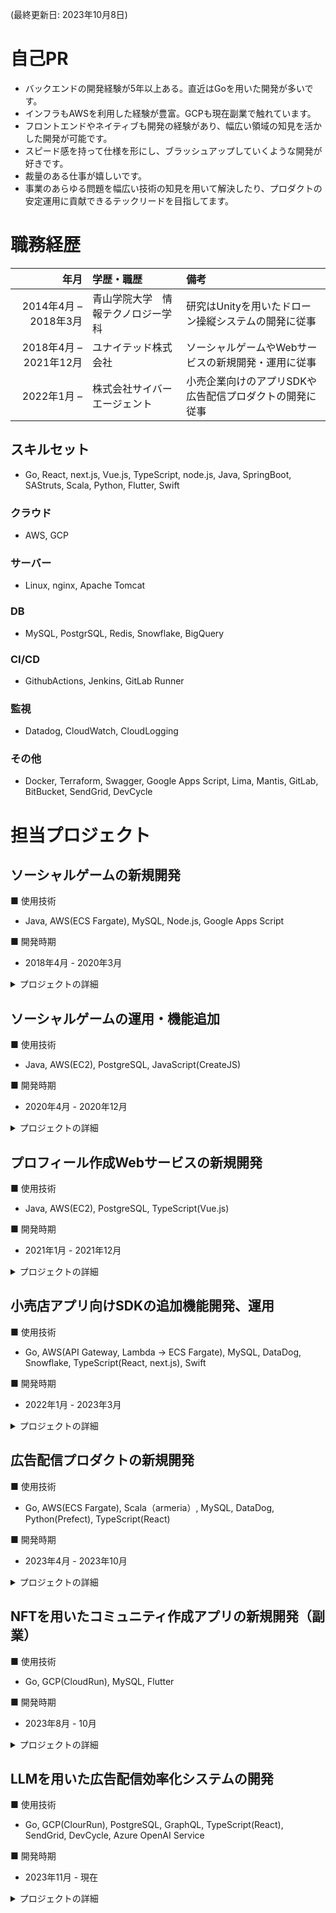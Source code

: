 (最終更新日: 2023年10月8日)

# 自己PR
- バックエンドの開発経験が5年以上ある。直近はGoを用いた開発が多いです。
- インフラもAWSを利用した経験が豊富。GCPも現在副業で触れています。
- フロントエンドやネイティブも開発の経験があり、幅広い領域の知見を活かした開発が可能です。
- スピード感を持って仕様を形にし、ブラッシュアップしていくような開発が好きです。
- 裁量のある仕事が嬉しいです。
- 事業のあらゆる問題を幅広い技術の知見を用いて解決したり、プロダクトの安定運用に貢献できるテックリードを目指してます。

# 職務経歴

|                   年月 | 学歴・職歴                         | 備考                                                    |
| ---------------------: | :--------------------------------- | :------------------------------------------------------ |
|  2014年4月 – 2018年3月 | 青山学院大学　情報テクノロジー学科 | 研究はUnityを用いたドローン操縦システムの開発に従事     |
| 2018年4月 – 2021年12月 | ユナイテッド株式会社               | ソーシャルゲームやWebサービスの新規開発・運用に従事     |
|            2022年1月 – | 株式会社サイバーエージェント       | 小売企業向けのアプリSDKや広告配信プロダクトの開発に従事 |

## スキルセット
- Go, React, next.js, Vue.js, TypeScript, node.js, Java, SpringBoot, SAStruts, Scala, Python, Flutter, Swift
### クラウド
- AWS, GCP
### サーバー
- Linux, nginx, Apache Tomcat
### DB
- MySQL, PostgrSQL, Redis, Snowflake, BigQuery
### CI/CD
- GithubActions, Jenkins, GitLab Runner
### 監視
- Datadog, CloudWatch, CloudLogging
### その他
- Docker, Terraform, Swagger, Google Apps Script, Lima, Mantis, GitLab, BitBucket, SendGrid, DevCycle

# 担当プロジェクト

## ソーシャルゲームの新規開発

■ 使用技術
- Java, AWS(ECS Fargate), MySQL, Node.js, Google Apps Script

■ 開発時期
- 2018年4月 - 2020年3月

<details>
<summary>プロジェクトの詳細</summary>

### プロジェクト内容

- RestAPIで通信を行うiOS・Android向けソーシャルゲーム（Unity）
- エンジニア15人くらいのチーム

### 担当

- サーバサイドのエンジニアとしてクライアントエンジニアと相談しながら、要件を整理しDBの設計から実装まで行いました。
- リリース後は追加機能の設計・実装とオンコール対応を行いました。

### 実績

サーバサイド
- APIをJavaで実装
- 管理画面をthymeleafで実装
- Redisを用いてゲームイベントのリアルタイムランキング機能を実装
- Node.jsでサーバ側の負荷テストツールを自作し、かつ複数ユーザの操作を自動化しデバッグ用ツールとしても活用
- クライアントエンジニアとの共有のために、Swaggerを用いてAPIドキュメントを更新があるたびに自動生成
- JUnitでユニットテストの導入
- サービスクローズ時のリソースの削除などの対応
</details>


## ソーシャルゲームの運用・機能追加

■ 使用技術
- Java, AWS(EC2), PostgreSQL, JavaScript(CreateJS)

■ 開発時期
- 2020年4月 - 2020年12月

<details>
<summary>プロジェクトの詳細</summary>

### プロジェクト内容
- DAU約4万人のiOS・Android向けソーシャルゲーム
- エンジニア5人くらいで開発

### 担当
- フォーマット化されたゲーム内イベントの運用と効率化を行いました。
- DBのログやエンドポイントの計測結果からボトルネックとなっている部分の特定・改善を行いました。
- AWS旧環境を新しい環境に移行・コスト削減行いました（Saving Plans、リザーブドインスタンスの適用）。
- オンコール対応を行いました。

### 実績

#### フロントエンド
- WebView, Velocity, HTML, CSS(SCSS) , JavaScript(Angular.js)で実装
- Adobe Animate CCアニメーションの組み込み

#### バックエンド
- Javaで実装
- PostgreSQLのクエリ改善
- TwitterAPI利用 + Twitterカード対応

#### インフラ
- EC2のSavong Plans、RDSのリザーブドインスタンス、ElastiCacheのリザーブドノードを購入
- AWSのリソースを把握しコスト削減を実施（EC2を新しくて安いインスタンスに移行、不要なリソースの削除）
- Jenkinsを用いてチェックツールなどを定期実行

#### その他
- 社内のGitLabを運用
- デバッグ進捗管理用のMantisを運用
- ChatOpsの導入
</details>

## プロフィール作成Webサービスの新規開発

■ 使用技術
- Java, AWS(EC2), PostgreSQL, TypeScript(Vue.js)

■ 開発時期
- 2021年1月 - 2021年12月

<details>
<summary>プロジェクトの詳細</summary>

### プロジェクト内容
- プロフィール作成Webサービス
- WebViewを用いてアプリ版もリリース
- エンジニア3人、デザイナー1人、ビジネス1人で開発・運用

### 担当
- インフラ環境の設計から構築を全て担当しました。（お名前.comでドメイン取得、https化、CloudFrontの設置、オートスケール化、ダウンタイム0のデプロイ）
- フロントエンドとバックエンドどちらの設計・機能実装にも関与しました。
- リリース後はオンコール対応を行いました。

### 実績
#### フロントエンド
- TypeScript + Vue.jsで実装
- SEO対策
- WebSocketの導入

#### バックエンド
- Javaで実装
- AWS S3への画像アップロード処理を実装
- DBマイグレーションツールFlywayの導入
- 全文検索エンジンpg_bigmの導入
- 決済プラットフォームStripeの導入

#### インフラ
- 開発環境・本番環境を一人で担当
- Amazon EC2 Auto Scalingでオートスケール対応
- JenkinsやGitlabのWebhookを用いてビルド・デプロイを自動化
- CloudWatchアラーム設定、追加メトリクスの取得
</details>


## 小売店アプリ向けSDKの追加機能開発、運用

■ 使用技術
- Go, AWS(API Gateway, Lambda → ECS Fargate), MySQL, DataDog, Snowflake, TypeScript(React, next.js), Swift

■ 開発時期
- 2022年1月 - 2023年3月

<details>
<summary>プロジェクトの詳細</summary>

### プロジェクト内容
- スマホがビーコンやNFCタグをトリガーとして、アプリ上でコンテンツを配信可能にするSDK
- バックエンド2人、Fフロントエンド人、iOS1人、Android1人、データサイエンティスト1人、ビジネス2人

### 担当
- サーバーサイドエンジニアとして、機能要件定義から開発まで担当
- インフラは前職の経験を生かしてメインで担当
- Snowflakeによるログ分析基盤の開発も担当
- プロジェクトの開発進捗に応じてフロントエンド、ネイティブ（iOS）の開発も

### 実績
#### バックエンド
- Goで実装
- MySQLを使い、DBボトルネックの特定、改善
- k6による負荷テストのシナリオ作成と実施

#### インフラ
- AWSのインフラ環境をterraformでコード管理
- DataDogによる監視を導入
- ログをSnowflakeに保持するための機構の開発

#### フロントエンド
- TypeScript + React（next.js）で管理画面を開発
- Swaggerによるドキュメント作成

#### iOS
- SwiftでSDKの追加機能を開発

#### その他
- SDK導入方法すり合わせのため顧客アポに同席
- 顧客アプリへのSDK導入時に結合テストを設計・実施
- 導入時の知見から追加機能の提案、設計を実施
- 脆弱性診断の依頼、修正

</details>


## 広告配信プロダクトの新規開発

■ 使用技術
- Go, AWS(ECS Fargate), Scala（armeria）, MySQL, DataDog, Python(Prefect), TypeScript(React)

■ 開発時期
- 2023年4月 - 2023年10月

<details>
<summary>プロジェクトの詳細</summary>

### プロジェクト内容
- ドラッグストア向けのアプリ/EC向けの広告配信プロダクトの開発
- バックエンド6人、フロントエンド1人、データサイエンティスト1人、ビジネス3人

### 担当
- 小売店のアプリ会員情報を利用してターゲティング配信と計測を行うサーバーの実装
- 配信設定を行う管理画面の開発

### 実績
#### バックエンド
- ターゲティング配信と計測を行うためのAPIの開発
- AWS FireLens、FluentBit、Firehoseを用いたログ転送フローの設計・実装
- Cognitoによる認証とSMSを用いた2段階認証の構築
- Casbinを用いた認可処理の仕組みを実装
- PrefectとPythonでファイル連携時のワークフローを構築
- GoogleAdManagerのAPIを呼び出す処理をScalaで実装
- 企業間のファイル連携システムの運用
- 外部ベンダーシステムとのファイル連携とバッチ実行フローの設計・実装

#### インフラ
- AWSのインフラ環境をterraformでコード管理
- DataDogによる監視を実施

#### フロントエンド
- Reactで管理画面を開発
- Swaggerによるドキュメント作成

</details>


## NFTを用いたコミュニティ作成アプリの新規開発（副業）

■ 使用技術
- Go, GCP(CloudRun), MySQL, Flutter

■ 開発時期
- 2023年8月 - 10月

<details>
<summary>プロジェクトの詳細</summary>

### プロジェクト内容
- バックエンド3人、Flutter1人、デザイナー1人、ビジネス1人で開発

### 担当
- バックエンドのAPI開発とGCPのインフラ整備を担当
- Flutterを用いて、アプリ側の開発も対応

### 実績
- Terraform管理しているGCP環境のCI/CDを導入
- エラーログとGCPアラートのSlack通知基盤の構築
- ディープリンクを用いた招待機能の設計・実装（ユニバーサルリンクにも対応）
- GithubActionsでterraformを用いてGCP環境のCI/CDを構築
- stream_chat_flutterを用いたチャット機能の実装
- 追加機能のバックエンドAPI開発

</details>


## LLMを用いた広告配信効率化システムの開発

■ 使用技術
- Go, GCP(ClourRun), PostgreSQL, GraphQL, TypeScript(React), SendGrid, DevCycle, Azure OpenAI Service

■ 開発時期
- 2023年11月 - 現在

<details>
<summary>プロジェクトの詳細</summary>

### 担当
- バックエンとGCPのインフラ開発を担当

### 実績
- エラーログとGCPアラートのSlack通知基盤の構築
- フィーチャーフラグ管理ツールの導入（DevCycle）
- メール送信基盤の構築（SendGrid）

</details>
